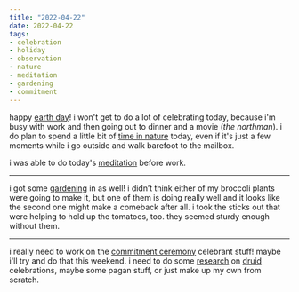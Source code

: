 ```yaml
---
title: "2022-04-22"
date: 2022-04-22
tags:
- celebration
- holiday
- observation
- nature
- meditation
- gardening
- commitment
---
```


happy [earth day](earth%20day.md)! i won't get to do a lot of celebrating today, because i'm busy with work and then going out to dinner and a movie (_the northman_). i do plan to spend a little bit of [time in nature](listen%20to%20nature.md) today, even if it's just a few moments while i go outside and walk barefoot to the mailbox.

i was able to do today's [meditation](meditation.md) before work.

---

i got some [gardening](garden.md) in as well! i didn’t think either of my broccoli plants were going to make it, but one of them is doing really well and it looks like the second one might make a comeback after all. i took the sticks out that were helping to hold up the tomatoes, too. they seemed sturdy enough without them.

---

i really need to work on the [commitment ceremony](commitment%20ceremony.md) celebrant stuff! maybe i'll try and do that this weekend. i need to do some [research](study.md) on [druid](obod.md) celebrations, maybe some pagan stuff, or just make up my own from scratch.